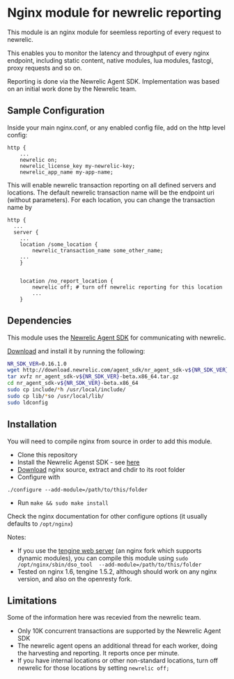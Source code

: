 Nginx module for newrelic reporting
===================================

This module is an nginx module for seemless reporting of every request to newrelic.

This enables you to monitor the latency and throughput of every nginx endpoint, including static content, native modules, lua modules, fastcgi, proxy requests and so on.

Reporting is done via the Newrelic Agent SDK.
Implementation was based on an initial work done by the Newrelic team. 

Sample Configuration
--------------------

Inside your main nginx.conf, or any enabled config file, add on the http level config:
```
http {
	...
    newrelic on;
	newrelic_license_key my-newrelic-key;
	newrelic_app_name my-app-name;
```

This will enable newrelic transaction reporting on all defined servers and locations.
The default newrelic transaction name will be the endpoint uri (without parameters). For each location, you can change the transaction name by
```
http {
  ...
  server {
    ...
	location /some_location {
	    newrelic_transaction_name some_other_name;
	...
	}
	
	
	location /no_report_location {
		newrelic off; # turn off newrelic reporting for this location
		...
	}
```

Dependencies
------------
This module uses the [Newrelic Agent SDK](https://docs.newrelic.com/docs/agent-sdk/agent-sdk) for communicating with newrelic. 

[Download](http://download.newrelic.com/agent_sdk/) and install it by running the following:

```bash
NR_SDK_VER=0.16.1.0
wget http://download.newrelic.com/agent_sdk/nr_agent_sdk-v${NR_SDK_VER}-beta.x86_64.tar.gz
tar xvfz nr_agent_sdk-v${NR_SDK_VER}-beta.x86_64.tar.gz
cd nr_agent_sdk-v${NR_SDK_VER}-beta.x86_64
sudo cp include/*h /usr/local/include/
sudo cp lib/*so /usr/local/lib/
sudo ldconfig
```

Installation
------------

You will need to compile nginx from source in order to add this module.

- Clone this repository
- Install the Newrelic Agenst SDK - see [here](#dependencies)
- [Download](http://nginx.org/en/download.html) nginx source, extract and chdir to its root folder
- Configure with
```
./configure --add-module=/path/to/this/folder
```
- Run `make && sudo make install`

Check the nginx documentation for other configure options (it usually defaults to `/opt/nginx`)


Notes:

- If you use the [tengine web server](http://tengine.taobao.org/) (an nginx fork which supports dynamic modules), you can compile this module using
```sudo /opt/nginx/sbin/dso_tool  --add-module=/path/to/this/folder```
- Tested on nginx 1.6, tengine 1.5.2, although should work on any nginx version, and also on the openresty fork.

Limitations
-----------
Some of the information here was recevied from the newrelic team.

- Only 10K concurrent transactions are supported by the Newrelic Agent SDK
- The newrelic agent opens an additional thread for each worker, doing the harvesting and reporting. It reports once per minute.
- If you have internal locations or other non-standard locations, turn off newrelic for those locations by setting `newrelic off;`

